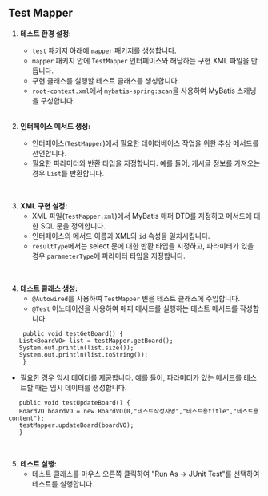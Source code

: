 ## Test Mapper



1. **테스트 환경 설정:**
   - `test` 패키지 아래에 `mapper` 패키지를 생성합니다.
   - `mapper` 패키지 안에 `TestMapper` 인터페이스와 해당하는 구현 XML 파일을 만듭니다.
   - 구현 클래스를 실행할 테스트 클래스를 생성합니다.
   - `root-context.xml`에서 `mybatis-spring:scan`을 사용하여 MyBatis 스캐닝을 구성합니다.
   <br>
   
2. **인터페이스 메서드 생성:**
   - 인터페이스(`TestMapper`)에서 필요한 데이터베이스 작업을 위한 추상 메서드를 선언합니다.
   - 필요한 파라미터와 반환 타입을 지정합니다. 예를 들어, 게시글 정보를 가져오는 경우 `List`를 반환합니다.
<br>

3. **XML 구현 설정:**
   - XML 파일(`TestMapper.xml`)에서 MyBatis 매퍼 DTD를 지정하고 메서드에 대한 SQL 문을 정의합니다.
   - 인터페이스의 메서드 이름과 XML의 `id` 속성을 일치시킵니다.
   - `resultType`에서는 select 문에 대한 반환 타입을 지정하고, 파라미터가 있을 경우 `parameterType`에 파라미터 타입을 지정합니다.
<br>

4. **테스트 클래스 생성:**
   - `@Autowired`를 사용하여 `TestMapper` 빈을 테스트 클래스에 주입합니다.
   - `@Test` 어노테이션을 사용하여 매퍼 메서드를 실행하는 테스트 메서드를 작성합니다.
  
     
 ```@Test
     public void testGetBoard() {
	List<BoardVO> list = testMapper.getBoard();
	System.out.println(list.size());
	System.out.println(list.toString());
     }
```

   - 필요한 경우 임시 데이터를 제공합니다. 예를 들어, 파라미터가 있는 메서드를 테스트할 때는 임시 데이터를 생성합니다.

 ```@Test
    public void testUpdateBoard() {
	BoardVO boardVO = new BoardVO(0,"테스트작성자명","테스트용title","테스트용 content");
	testMapper.updateBoard(boardVO);
    }
```

<br>

5. **테스트 실행:**
   - 테스트 클래스를 마우스 오른쪽 클릭하여 "Run As -> JUnit Test"를 선택하여 테스트를 실행합니다.
